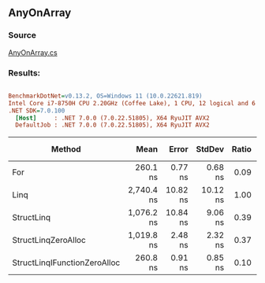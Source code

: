 ﻿## AnyOnArray

### Source
[AnyOnArray.cs](../../src/StructLinq.Benchmark/AnyOnArray.cs)

### Results:
``` ini

BenchmarkDotNet=v0.13.2, OS=Windows 11 (10.0.22621.819)
Intel Core i7-8750H CPU 2.20GHz (Coffee Lake), 1 CPU, 12 logical and 6 physical cores
.NET SDK=7.0.100
  [Host]     : .NET 7.0.0 (7.0.22.51805), X64 RyuJIT AVX2
  DefaultJob : .NET 7.0.0 (7.0.22.51805), X64 RyuJIT AVX2


```
|                       Method |       Mean |    Error |   StdDev | Ratio |   Gen0 | Allocated | Alloc Ratio |
|----------------------------- |-----------:|---------:|---------:|------:|-------:|----------:|------------:|
|                          For |   260.1 ns |  0.77 ns |  0.68 ns |  0.09 |      - |         - |        0.00 |
|                         Linq | 2,740.4 ns | 10.82 ns | 10.12 ns |  1.00 | 0.0038 |      32 B |        1.00 |
|                   StructLinq | 1,076.2 ns | 10.84 ns |  9.06 ns |  0.39 | 0.0057 |      32 B |        1.00 |
|          StructLinqZeroAlloc | 1,019.8 ns |  2.48 ns |  2.32 ns |  0.37 |      - |         - |        0.00 |
| StructLinqIFunctionZeroAlloc |   260.8 ns |  0.91 ns |  0.85 ns |  0.10 |      - |         - |        0.00 |
